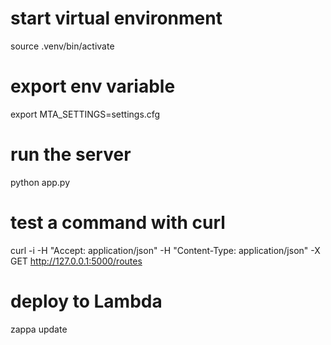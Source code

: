 # 
# start virtual environment
source .venv/bin/activate

# export env variable
export MTA_SETTINGS=settings.cfg

# run the server
python app.py 

# test a command with curl
curl -i -H "Accept: application/json" -H "Content-Type: application/json" -X GET http://127.0.0.1:5000/routes

# deploy to Lambda
zappa update
